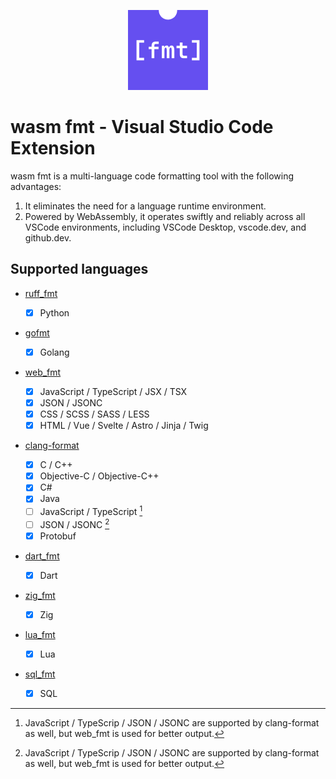 <p align="center">
  <a href="https://marketplace.visualstudio.com/items?itemName=wasm-fmt.wasm-fmt">
    <picture>
      <source srcset="./images/icon.svg" type="image/svg+xml" height="128" alt="wasm-fmt logo" />
      <img src="./images/icon.png" height="128" alt="wasm-fmt logo" />
    </picture>
  </a>
</p>

# wasm fmt - Visual Studio Code Extension

wasm fmt is a multi-language code formatting tool with the following advantages:

1. It eliminates the need for a language runtime environment.
2. Powered by WebAssembly, it operates swiftly and reliably across all VSCode environments, including VSCode Desktop, vscode.dev, and github.dev.

## Supported languages

- [ruff_fmt](https://github.com/wasm-fmt/ruff_fmt)

  - [x] Python

- [gofmt](https://github.com/wasm-fmt/gofmt)

  - [x] Golang

- [web_fmt](https://github.com/wasm-fmt/web_fmt)

  - [x] JavaScript / TypeScript / JSX / TSX
  - [x] JSON / JSONC
  - [x] CSS / SCSS / SASS / LESS
  - [x] HTML / Vue / Svelte / Astro / Jinja / Twig

- [clang-format](https://github.com/wasm-fmt/clang-format)

  - [x] C / C++
  - [x] Objective-C / Objective-C++
  - [x] C#
  - [x] Java
  - [ ] JavaScript / TypeScript [^1]
  - [ ] JSON / JSONC [^1]
  - [x] Protobuf

- [dart_fmt](https://github.com/wasm-fmt/dart_fmt)

  - [x] Dart

- [zig_fmt](https://github.com/wasm-fmt/zig_fmt)

  - [x] Zig

- [lua_fmt](https://github.com/wasm-fmt/lua_fmt)

  - [x] Lua

- [sql_fmt](https://github.com/wasm-fmt/sql_fmt)

  - [x] SQL

[^1]: JavaScript / TypeScrip / JSON / JSONC are supported by clang-format as well, but web_fmt is used for better output.
